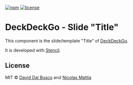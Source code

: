 [![npm][npm-badge]][npm-badge-url]
[![license][npm-license]][npm-license-url]

[npm-badge]: https://img.shields.io/npm/v/@deckdeckgo/slide-title
[npm-badge-url]: https://www.npmjs.com/package/@deckdeckgo/slide-title
[npm-license]: https://img.shields.io/npm/l/@deckdeckgo/slide-title
[npm-license-url]: https://github.com/deckgo/deckdeckgo/blob/master/templates/title/LICENSE

# DeckDeckGo - Slide "Title"

This component is the slide/template "Title" of [DeckDeckGo].

It is developed with [Stencil](https://stenciljs.com).

## License

MIT © [David Dal Busco](mailto:david.dalbusco@outlook.com) and [Nicolas Mattia](mailto:nicolas@nmattia.com)

[deckdeckgo]: https://deckdeckgo.com
